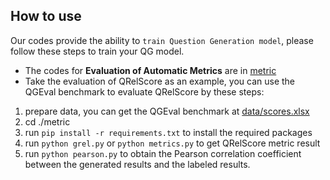 ## How to use
Our codes provide the ability to  `train Question Generation model`, please follow these steps to train your QG model.

- The codes for **Evaluation of Automatic Metrics** are in [metric](./metric)
- Take the evaluation of QRelScore as an example, you can use the QGEval benchmark to evaluate QRelScore by these steps:
1. prepare data, you can get the QGEval benchmark at [data/scores.xlsx](./data/scores.xlsx)
2. cd ./metric
3. run `pip install -r requirements.txt` to install the required packages
4. run `python grel.py` or `python metrics.py` to get QRelScore metric result
5. run `python pearson.py` to obtain the Pearson correlation coefficient between the generated results and the labeled results.
